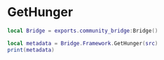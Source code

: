 # GetHunger

```lua
local Bridge = exports.community_bridge:Bridge()

local metadata = Bridge.Framework.GetHunger(src)
print(metadata)
```
